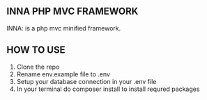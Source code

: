 ## INNA PHP MVC FRAMEWORK

INNA: is a php mvc minified framework.

## HOW TO USE

1. Clone the repo
2. Rename env.example file to .env
3. Setup your database connection in your .env file
4. In your terminal do composer install to install requred packages
